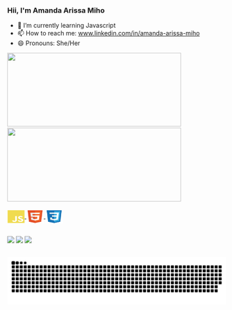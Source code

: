 ### Hii, I'm Amanda Arissa Miho

- 🌱 I’m currently learning Javascript
- 📫 How to reach me: www.linkedin.com/in/amanda-arissa-miho
- 😄 Pronouns: She/Her

<div>
  <a href="https://github.com/amandamiho">
  <img width="400" height="170em" src="https://github-readme-stats.vercel.app/api?username=AmandaMiho&theme=omni&show_icons=true&include_all_commits=true&count_private=true">
  <img width="400" height="170em" src="https://github-readme-stats.vercel.app/api/top-langs/?username=AmandaMIho&layout=compact&langs_count=16&theme=omni"/>
</div>

<div style="display: inline_block"><br>
  <img align="center" alt="Rafa-Js" height="30" width="40" src="https://raw.githubusercontent.com/devicons/devicon/master/icons/javascript/javascript-plain.svg">
  <img align="center" alt="Rafa-HTML" height="30" width="40" src="https://raw.githubusercontent.com/devicons/devicon/master/icons/html5/html5-original.svg">
  <img align="center" alt="Rafa-CSS" height="30" width="40" src="https://raw.githubusercontent.com/devicons/devicon/master/icons/css3/css3-original.svg">
</div>

 ##

 
 
<div> 
  <a href="https://www.youtube.com/@Mi1Ho/UC_-uuuZbY0AAt9CViNzvc-Q" target="_blank"><img src="https://img.shields.io/badge/YouTube-FF0000?style=for-the-badge&logo=youtube&logoColor=white" target="_blank"></a>
  <a href="https://instagram.com/amanda.ariss" target="_blank"><img src="https://img.shields.io/badge/-Instagram-%23E4405F?style=for-the-badge&logo=instagram&logoColor=white" target="_blank"></a>
  <a href="https://www.linkedin.com/in/amanda-arissa-mizutani-horigoshi-13a8042aa/)" target="_blank"><img src="https://img.shields.io/badge/-LinkedIn-%230077B5?style=for-the-badge&logo=linkedin&logoColor=white" target="_blank"></a> 
  
</div>

##
<div>
<picture>
  <source media="(prefers-color-scheme: dark)" srcset="https://raw.githubusercontent.com/amandamiho/amandamiho/output/github-contribution-grid-snake-dark.svg">
  <source media="(prefers-color-scheme: light)" srcset="https://raw.githubusercontent.com/amandamiho/amandamiho/output/github-contribution-grid-snake.svg">
  <img alt="github contribution grid snake animation" src="https://raw.githubusercontent.com/amandamiho/amandamiho/output/github-contribution-grid-snake.svg">
</picture>
</div>
